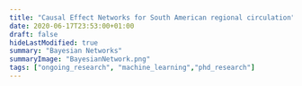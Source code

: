 ```yaml
---
title: "Causal Effect Networks for South American regional circulation"
date: 2020-06-17T23:53:00+01:00
draft: false
hideLastModified: true
summary: "Bayesian Networks"
summaryImage: "BayesianNetwork.png"
tags: ["ongoing_research", "machine_learning","phd_research"]
---
```



